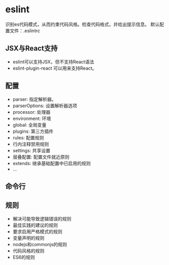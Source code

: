 # eslint

识别es代码模式，从而约束代码风格。检查代码格式，并给出提示信息。
默认配置文件：.eslintrc

## JSX与React支持
- eslint可以支持JSX，但不支持React语法
- eslint-plugin-react 可以用来支持React。

## 配置
- parser: 指定解析器。
- parserOptions: 设置解析器选项
- processor: 处理器
- environment: 环境
- global: 全局变量
- plugins: 第三方插件
- rules: 配置规则
- 行内注释禁用规则
- settings: 共享设置
- 层叠配置: 配置文件就近原则
- extends: 继承基础配置中已启用的规则
- ...

## 命令行

## 规则
- 解决可能导致逻辑错误的规则
- 最佳实践的建议的规则
- 要求启用严格模式的规则
- 变量声明的规则
- nodejs和commonjs的规则
- 代码风格的规则
- ES6的规则